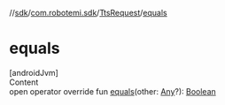//[sdk](../../../index.md)/[com.robotemi.sdk](../index.md)/[TtsRequest](index.md)/[equals](equals.md)



# equals  
[androidJvm]  
Content  
open operator override fun [equals](equals.md)(other: [Any](https://kotlinlang.org/api/latest/jvm/stdlib/kotlin/-any/index.html)?): [Boolean](https://kotlinlang.org/api/latest/jvm/stdlib/kotlin/-boolean/index.html)  



